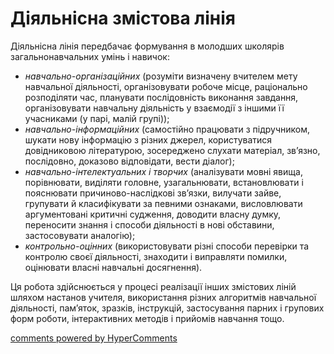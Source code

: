 <div id="hypercomments_widget" class="js-hypercomments-widget
invisible"></div>

Діяльнісна змістова лінія
=============================================
<p>Діяльнісна лінія передбачає формування в молодших школярів загальнонавчальних умінь і навичок:
<ul type="disc">
<li><i>навчально-організаційних</i> (розуміти визначену вчителем мету навчальної діяльності, організовувати робоче місце, раціонально розподіляти час, планувати послідовність виконання завдання, організовувати навчальну діяльність у взаємодії з іншими її учасниками (у парі, малій групі));</li>
<li><i> навчально-інформаційних</i> (самостійно працювати з підручником, шукати нову інформацію з різних джерел, користуватися довідниковою літературою, зосереджено слухати матеріал, зв’язно, послідовно, доказово відповідати, вести діалог);</li>
<li><i>навчально-інтелектуальних і творчих </i> (аналізувати мовні явища, порівнювати, виділяти головне, узагальнювати, встановлювати і пояснювати причиново-наслідкові зв’язки, вилучати зайве, групувати й класифікувати за певними ознаками, висловлювати аргументовані критичні судження, доводити власну думку, переносити знання і способи діяльності в нові обставини, застосовувати аналогію);</li>
<li><i>контрольно-оцінних</i> (використовувати різні способи перевірки та контролю своєї діяльності, знаходити і виправляти помилки,  оцінювати власні навчальні досягнення). </li>
</ul>
</p>
<p>Ця робота здійснюється у процесі реалізації інших змістових ліній шляхом настанов учителя, використання різних алгоритмів навчальної діяльності, пам’яток, зразків, інструкцій, застосування парних і групових форм роботи, інтерактивних методів і прийомів навчання тощо.</p>

<div class="js-hypercomments-container">
 <a href="http://hypercomments.com" class="hc-link" title="comments
widget">comments powered by HyperComments</a>
</div>
